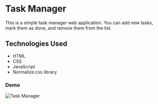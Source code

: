 # Task Manager
This is a simple task manager web application. You can add new tasks, mark them as done, and remove them from the list.

## Technologies Used
- HTML
- CSS
- JavaScript
- Normalize.css library

### Demo
![Task Manager](https://media.giphy.com/media/v1.Y2lkPTc5MGI3NjExZGUzODMzOWE4ZTg0NDAzYjk0ZDFkYTIxNGQ0MTM5ZDdjNjVhZWQ3MiZjdD1n/0TzkccHFBFTepJm4vB/giphy.gif)

